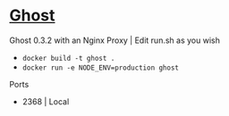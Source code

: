 # [Ghost](https://en.ghost.org/)

Ghost 0.3.2 with an Nginx Proxy | Edit run.sh as you wish

* `docker build -t ghost .`
* `docker run -e NODE_ENV=production ghost`

Ports

* 2368 | Local

